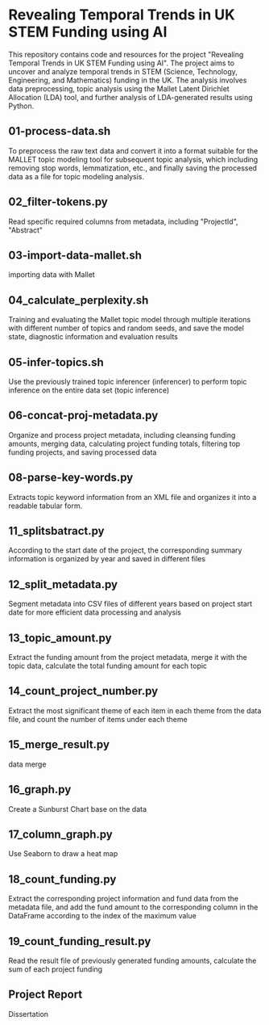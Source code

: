 # Revealing Temporal Trends in UK STEM Funding using AI

This repository contains code and resources for the project "Revealing Temporal Trends in UK STEM Funding using AI". The project aims to uncover and analyze temporal trends in STEM (Science, Technology, Engineering, and Mathematics) funding in the UK. The analysis involves data preprocessing, topic analysis using the Mallet Latent Dirichlet Allocation (LDA) tool, and further analysis of LDA-generated results using Python.

## 01-process-data.sh
To preprocess the raw text data and convert it into a format suitable for the MALLET topic modeling tool for subsequent topic analysis, which including removing stop words, lemmatization, etc., and finally saving the processed data as a file for topic modeling analysis.

## 02_filter-tokens.py
Read specific required columns from metadata, including "ProjectId", "Abstract"

## 03-import-data-mallet.sh
importing data with Mallet

## 04_calculate_perplexity.sh
Training and evaluating the Mallet topic model through multiple iterations with different number of topics and random seeds, and save the model state, diagnostic information and evaluation results

## 05-infer-topics.sh
Use the previously trained topic inferencer (inferencer) to perform topic inference on the entire data set (topic inference)

## 06-concat-proj-metadata.py
Organize and process project metadata, including cleansing funding amounts, merging data, calculating project funding totals, filtering top funding projects, and saving processed data

## 08-parse-key-words.py
Extracts topic keyword information from an XML file and organizes it into a readable tabular form.

## 11_splitsbatract.py
According to the start date of the project, the corresponding summary information is organized by year and saved in different files

## 12_split_metadata.py
Segment metadata into CSV files of different years based on project start date for more efficient data processing and analysis

## 13_topic_amount.py
Extract the funding amount from the project metadata, merge it with the topic data, calculate the total funding amount for each topic

## 14_count_project_number.py
Extract the most significant theme of each item in each theme from the data file, and count the number of items under each theme

## 15_merge_result.py
data merge

## 16_graph.py
Create a Sunburst Chart base on the data

## 17_column_graph.py
Use Seaborn to draw a heat map

## 18_count_funding.py
Extract the corresponding project information and fund data from the metadata file, and add the fund amount to the corresponding column in the DataFrame according to the index of the maximum value

## 19_count_funding_result.py
Read the result file of previously generated funding amounts, calculate the sum of each project funding

## Project Report
Dissertation
